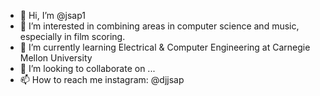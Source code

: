 - 👋 Hi, I’m @jsap1
- 👀 I’m interested in combining areas in computer science and music, especially in film scoring. 
- 🌱 I’m currently learning Electrical & Computer Engineering at Carnegie Mellon University
- 💞️ I’m looking to collaborate on ...
- 📫 How to reach me instagram: @djjsap

<!---
jsap1/jsap1 is a ✨ special ✨ repository because its `README.md` (this file) appears on your GitHub profile.
You can click the Preview link to take a look at your changes.
--->
